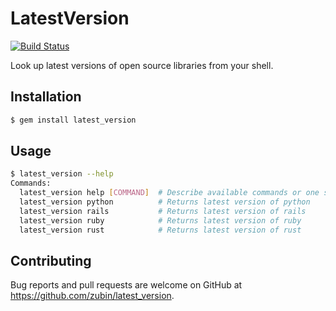 # LatestVersion

[![Build Status](https://travis-ci.org/zubin/latest_version.svg?branch=master)](https://travis-ci.org/zubin/latest_version)

Look up latest versions of open source libraries from your shell.

## Installation

```sh
$ gem install latest_version
```

## Usage

```sh
$ latest_version --help
Commands:
  latest_version help [COMMAND]  # Describe available commands or one specific command
  latest_version python          # Returns latest version of python
  latest_version rails           # Returns latest version of rails
  latest_version ruby            # Returns latest version of ruby
  latest_version rust            # Returns latest version of rust
```

## Contributing

Bug reports and pull requests are welcome on GitHub at https://github.com/zubin/latest_version.
